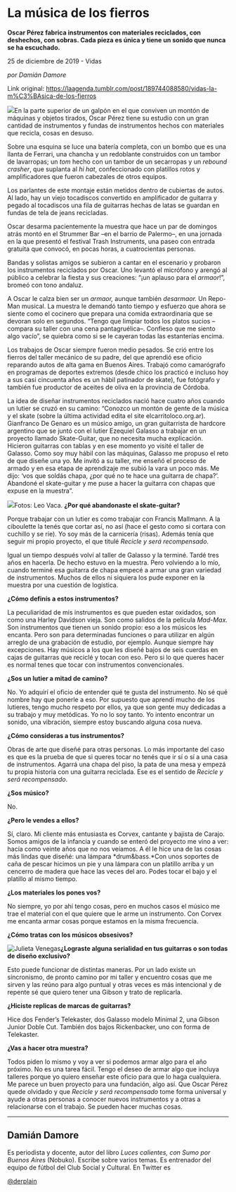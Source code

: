 # La música de los fierros

**Oscar Pérez fabrica instrumentos con materiales reciclados, con deshechos, con sobras. Cada pieza es única y tiene un sonido que nunca se ha escuchado.**

25 de diciembre de 2019 - Vidas

_por Damián Damore_

Link original: https://laagenda.tumblr.com/post/189744088580/vidas-la-m%C3%BAsica-de-los-fierros

![](https://64.media.tumblr.com/b9d19e00e9d93eefb0b3b5c5c6f1e5e9/5f59facd29ae090b-be/s500x750/dd54d4da92af0846dfbaee677b6b367d1c3f4282.jpg)En la parte superior de un
galpón en el que conviven un montón de máquinas y objetos tirados,
Oscar Pérez tiene su estudio con un gran cantidad de instrumentos y
fundas de instrumentos hechos con materiales que recicla, cosas en
desuso.


Sobre una esquina se luce una
batería completa, con un bombo que es una llanta de Ferrari, una
chancha y un redoblante construidos con un tambor de lavarropas; un
*tom*
hecho con un tambor de un secarropas y un *rebound
crasher*, que
suplanta al *hi hat*,
confeccionado con platillos rotos y amplificadores que fueron
cabezales de otros equipos.


Los parlantes de este montaje
están metidos dentro de cubiertas de autos. Al lado, hay un viejo
tocadiscos convertido en amplificador de guitarra y pegado al
tocadiscos una fila de guitarras hechas de latas se guardan en fundas
de tela de jeans recicladas.


Oscar desarma pacientemente la
muestra que hace un par de domingos atrás montó en el Strummer Bar –en el barrio de Palermo–, en una jornada en la que presentó el
festival Trash Instruments, una paseo con entrada gratuita que
convocó, en pocas horas, a cuatrocientas personas.


Bandas y solistas amigos se
subieron a cantar en el escenario y probaron los instrumentos
reciclados por Oscar. Uno levantó el micrófono y arengó al público
a celebrar la fiesta y sus creaciones: “¡un aplauso para el
*armaor*!”,
bromeó con tono andaluz.


A Oscar le calza bien ser un
*armaor,* aunque
también *desarmaor.*
Un Repo-Man musical. La muestra le demandó tanto tiempo y esfuerzo
que ahora se siente como el cocinero que prepara una comida
extraordinaria que se devoran solo en segundos. “Tengo que limpiar
todos los platos sucios –compara su taller con una cena
pantagruélica–. Confieso que me siento algo vacío”, se quiebra
como si se le cayeran todas las estanterías encima.


Los trabajos de Oscar siempre
fueron medio pesados. Se crió entre los fierros del taller mecánico
de su padre, del que aprendió ese oficio reparando autos de alta
gama en Buenos Aires. Trabajó como camarógrafo en programas de
deportes extremos (desde chico los practicó e incluso hoy a sus casi
cincuenta años es un hábil patinador de skate), fue fotógrafo y
también fue productor de aceites de oliva en la provincia de
Córdoba.


La idea de diseñar
instrumentos reciclados nació hace cuatro años cuando un lutier se
cruzó en su camino: “Conozco un montón de gente de la música y
el skate (sobre la última actividad edita el site
elcarritoloco.org.ar). Gianfranco De Genaro es un músico amigo, un
gran guitarrista de hardcore argentino que se juntó con el lutier
Ezequiel Galasso a trabajar en un proyecto llamado Skate-Guitar, que
no necesita mucha explicación. Hicieron guitarras con tablas y en
ese momento yo visité el taller de Galasso. Como soy muy hábil con
las máquinas, Galasso me propuso el reto de que diseñe una yo. Me
invitó a su taller, me enseñó el proceso de armado y en esa etapa
de aprendizaje me subió la vara un poco más. Me dijo: ‘vos que
soldás chapa, ¿por qué no te hace una guitarra de chapa?’.
Abandoné el skate-guitar y me puse a hacer la guitarra con chapas
que expuse en la muestra”.

![](https://64.media.tumblr.com/d7aec0f25c35536ace9b4a4dc810e43b/5f59facd29ae090b-96/s500x750/a420cf19a6ebbd6aa16b718019769fa680c189db.jpg)Fotos: Leo Vaca. **¿Por qué abandonaste el
skate-guitar?**


Porque trabajar con un lutier
es como trabajar con Francis Mallmann. A la ciboulette la tenés que
cortar así, no así (hace el gesto como si cortara con cuchillo y se
ríe). Yo soy más de la carnicería (risas). Además tenía que
seguir mi propio proyecto, el que titulé *Recicle
y será recompensado*.


Igual un tiempo después volví
al taller de Galasso y la terminé. Tardé tres años en hacerla. De
hecho estuvo en la muestra. Pero volviendo a lo mío, cuando terminé
esa guitarra de chapa empecé a armar una gran variedad de
instrumentos. Muchos de ellos ni siquiera los pude exponer en la
muestra por una cuestión de logística.

**¿Cómo definís a estos
instrumentos?**


La peculiaridad de mis instrumentos es que pueden estar oxidados, son como una Harley
Davidson vieja. Son como salidos de la película *Mad-Max.*
Son instrumentos que tienen un sonido propio: eso a los músicos les
encanta. Pero son para determinadas funciones o para utilizar en
algún arreglo de una grabación de estudio, por ejemplo. Aunque
siempre hay excepciones. Hay músicos a los que les diseñé bajos de
seis cuerdas en cajas de guitarras que reciclé y tocan con eso. Pero
si lo que queres hacer es normal tenes que tocar con instrumentos
convencionales.

**¿Sos un lutier a mitad de
camino?**


No. Yo adquirí el oficio de
entender qué te gusta del instrumento. No sé qué nombre hay que
ponerle a eso. Por supuesto que aprendí mucho de los lutieres, tengo
mucho respeto por ellos, ya que son gente muy dedicadas a su trabajo
y muy metódicas. Yo no lo soy tanto. Yo intento encontrar un sonido,
una vibración, siempre estoy buscando alguna cosa nueva.

**¿Cómo consideras a tus
instrumentos?**


Obras de arte que diseñé
para otras personas. Lo más importante del caso es que es la prueba
de que si queres tocar no tenés que ir sí o sí a una casa de
instrumentos. Agarrá una chapa del piso, la pata de una mesa y
empezá tu propia historia con una guitarra reciclada. Ese es el
sentido de *Recicle y
será recompensado*.

**¿Sos músico?**


No.

**¿Pero le vendes a ellos?**


Sí, claro. Mi cliente más
entusiasta es Corvex, cantante y bajista de Carajo. Somos amigos de
la infancia y cuando se enteró del proyecto me vino a ver: hacía
como veinte años que no nos veíamos. A él le hice una de las cosas
más lindas que diseñé: una lámpara *drum&bass.*Con unos soportes
de caña de pescar hicimos un pie y una lámpara con un platillo
arriba y un cencerro de madera que hace las veces del aro. Podes
tocar el bajo y el platillo al mismo tiempo.   

**¿Los materiales los pones
vos?**


No siempre, yo por ahí tengo
cosas, pero en muchos casos el músico me trae el material con el que
quiere que le arme un instrumento. Con Corvex me encanta armar cosas
porque estamos en la misma frecuencia.

**¿Cómo tratas con los
músicos obsesivos?**

![Julieta Venegas](https://64.media.tumblr.com/a881b8a18d40fd4722d3c361bac89d07/5f59facd29ae090b-7a/s250x400/e4e5cf584aa28b4e8b54b60e45db726992da8f05.jpg)**¿Lograste alguna
serialidad en tus guitarras o son todas de diseño exclusivo?**


Esto puede funcionar de
distintas maneras. Por un lado existe un sincronismo, de pronto
camino por mi taller y encuentro cosas que me sirven y las reúno
para algo puntual y otras veces es más intencional y de repente sé
que quiero tener una Gibson y trato de replicarla.

**¿Hiciste replicas de
marcas de guitarras?**


Hice dos Fender’s
Telekaster, dos Galasso modelo Minimal 2, una Gibson Junior Doble
Cut. También dos bajos Rickenbacker, uno con forma de Telekaster.

**¿Vas a hacer otra muestra?**


Todos piden lo mismo y voy a
ver si podemos armar algo para el año próximo. No es una tarea
fácil. Tengo el deseo de armar algo que incluya talleres porque yo
quiero enseñar este oficio para que lo haga cualquiera. Me parece un
buen proyecto para una fundación, algo así. Que Oscar Pérez quede
olvidado y que *Recicle
y será recompensado*
tome forma universal y ayude a otras personas a conocer nuevos
instrumentos y a otras a relacionarse con el trabajo. Se pueden hacer
muchas cosas.



---

Damián Damore
-------------

 Es periodista y docente, autor del libro *Luces calientes, con Sumo por Buenos Aires* (Nobuko). Escribe sobre varios temas. Es entrenador del equipo de fútbol del Club Social y Cultural. En Twitter es

[@derplain](https://twitter.com/derplain)

